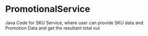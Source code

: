 # PromotionalService
Java Code for SKU Service, where user can provide SKU data and Promotion Data and get the resultant total out
